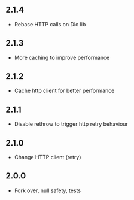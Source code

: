 ## 2.1.4
- Rebase HTTP calls on Dio lib

## 2.1.3
- More caching to improve performance

## 2.1.2
- Cache http client for better performance

## 2.1.1
- Disable rethrow to trigger http retry behaviour

## 2.1.0
- Change HTTP client (retry)

## 2.0.0

- Fork over, null safety, tests